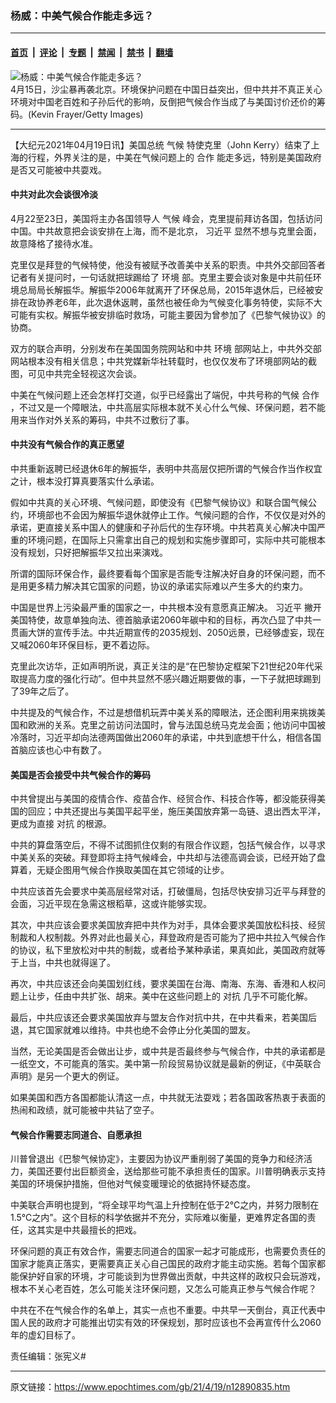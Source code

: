 ### 杨威：中美气候合作能走多远？

---

#### [首页](../../../..?n12890835) &nbsp;|&nbsp; [评论](../../../../../epoch-comment?n12890835) &nbsp;|&nbsp; [专题](../../../../../epoch-special?n12890835) &nbsp;|&nbsp; [禁闻](../../../../../epoch-news?n12890835) &nbsp;|&nbsp; [禁书](../../../../../books?n12890835) &nbsp;|&nbsp; [翻墙](https://github.com/gfw-breaker/nogfw/blob/master/README.md?n12890835)


<div><img alt="杨威：中美气候合作能走多远？" class="attachment-djy_600_400 size-djy_600_400 wp-post-image" src="https://i.epochtimes.com/assets/uploads/2021/04/id12890875-GettyImages-1232324236-600x400.jpg"/>
<div class="caption">
 4月15日，沙尘暴再袭北京。环境保护问题在中国日益突出，但中共并不真正关心环境对中国老百姓和子孙后代的影响，反倒把气候合作当成了与美国讨价还价的筹码。(Kevin Frayer/Getty Images)
</div></div><hr/><div class="post_content" id="artbody" itemprop="articleBody">
 <!-- article content begin -->
 <p>
  【大纪元2021年04月19日讯】美国总统
  <ok href="https://www.epochtimes.com/gb/tag/%E6%B0%94%E5%80%99.html">
   气候
  </ok>
  特使克里（John Kerry）结束了上海的行程，外界关注的是，中美在气候问题上的
  <ok href="https://www.epochtimes.com/gb/tag/%E5%90%88%E4%BD%9C.html">
   合作
  </ok>
  能走多远，特别是美国政府是否又可能被中共耍戏。
 </p>
 <h4>
  <strong>
   中共对此次会谈很冷淡
  </strong>
 </h4>
 <p>
  4月22至23日，美国将主办各国领导人
  <ok href="https://www.epochtimes.com/gb/tag/%E6%B0%94%E5%80%99.html">
   气候
  </ok>
  峰会，克里提前拜访各国，包括访问中国。中共故意把会谈安排在上海，而不是北京，
  <ok href="https://www.epochtimes.com/gb/tag/%E4%B9%A0%E8%BF%91%E5%B9%B3.html">
   习近平
  </ok>
  显然不想与克里会面，故意降格了接待水准。
 </p>
 <p>
  克里仅是拜登的气候特使，他没有被赋予改善美中关系的职责。中共外交部回答者记者有关提问时，一句话就把球踢给了
  <ok href="https://www.epochtimes.com/gb/tag/%E7%8E%AF%E5%A2%83.html">
   环境
  </ok>
  部。克里主要会谈对象是中共前任环境总局局长解振华。解振华2006年就离开了环保总局，2015年退休后，已经被安排在政协养老6年，此次退休返聘，虽然也被任命为气候变化事务特使，实际不大可能有实权。解振华被安排临时救场，可能主要因为曾参加了《巴黎气候协议》的协商。
 </p>
 <p>
  双方的联合声明，分别发布在美国国务院网站和中共
  <ok href="https://www.epochtimes.com/gb/tag/%E7%8E%AF%E5%A2%83.html">
   环境
  </ok>
  部网站上，中共外交部网站根本没有相关信息；中共党媒新华社转载时，也仅仅发布了环境部网站的截图，可见中共完全轻视这次会谈。
 </p>
 <p>
  中美在气候问题上还会怎样打交道，似乎已经露出了端倪，中共号称的气候
  <ok href="https://www.epochtimes.com/gb/tag/%E5%90%88%E4%BD%9C.html">
   合作
  </ok>
  ，不过又是一个障眼法，中共高层实际根本就不关心什么气候、环保问题，若不能用来当作对外关系的筹码，中共不过敷衍了事。
 </p>
 <h4>
  <strong>
   中共没有气候合作的真正愿望
  </strong>
 </h4>
 <p>
  中共重新返聘已经退休6年的解振华，表明中共高层仅把所谓的气候合作当作权宜之计，根本没打算真要落实什么承诺。
 </p>
 <p>
  假如中共真的关心环境、气候问题，即使没有《巴黎气候协议》和联合国气候公约，环境部也不会因为解振华退休就停止工作。气候问题的合作，不仅仅是对外的承诺，更直接关系中国人的健康和子孙后代的生存环境。中共若真关心解决中国严重的环境问题，在国际上只需拿出自己的规划和实施步骤即可，实际中共可能根本没有规划，只好把解振华又拉出来演戏。
 </p>
 <p>
  所谓的国际环保合作，最终要看每个国家是否能专注解决好自身的环保问题，而不是用更多精力解决其它国家的问题，协议的承诺实际难以产生多大的约束力。
 </p>
 <p>
  中国是世界上污染最严重的国家之一，中共根本没有意愿真正解决。
  <ok href="https://www.epochtimes.com/gb/tag/%E4%B9%A0%E8%BF%91%E5%B9%B3.html">
   习近平
  </ok>
  撇开美国特使，故意单独向法、德首脑承诺2060年碳中和的目标，再次凸显了中共一贯画大饼的宣传手法。中共近期宣传的2035规划、2050远景，已经够虚妄，现在又喊2060年环保目标，更不着边际。
 </p>
 <p>
  克里此次访华，正如声明所说，真正关注的是“在巴黎协定框架下21世纪20年代采取提高力度的强化行动”。但中共显然不感兴趣近期要做的事，一下子就把球踢到了39年之后了。
 </p>
 <p>
  中共提及的气候合作，不过是想借机玩弄中美关系的障眼法，还企图利用来挑拨美国和欧洲的关系。克里之前访问法国时，曾与法国总统马克龙会面；他访问中国被冷落时，习近平却向法德两国做出2060年的承诺，中共到底想干什么，相信各国首脑应该也心中有数了。
 </p>
 <h4>
  <strong>
   美国是否会接受中共气候合作的筹码
  </strong>
 </h4>
 <p>
  中共曾提出与美国的疫情合作、疫苗合作、经贸合作、科技合作等，都没能获得美国的回应；中共还提出与美国平起平坐，施压美国放弃第一岛链、退出西太平洋，更成为直接
  <ok href="https://www.epochtimes.com/gb/tag/%E5%AF%B9%E6%8A%97.html">
   对抗
  </ok>
  的根源。
 </p>
 <p>
  中共的算盘落空后，不得不试图抓住仅剩的有限合作议题，包括气候合作，以寻求中美关系的突破。拜登即将主持气候峰会，中共却与法德高调会谈，已经开始了盘算着，无疑企图用气候合作换取美国在其它领域的让步。
 </p>
 <p>
  中共应该首先会要求中美高层经常对话，打破僵局，包括尽快安排习近平与拜登的会面，习近平现在急需这根稻草，这或许能够实现。
 </p>
 <p>
  其次，中共应该会要求美国放弃把中共作为对手，具体会要求美国放松科技、经贸制裁和人权制裁。外界对此也最关心，拜登政府是否可能为了把中共拉入气候合作的协议，私下里放松对中共的制裁，或者给予某种承诺，果真如此，美国政府就等于上当，中共也就得逞了。
 </p>
 <p>
  再次，中共应该还会向美国划红线，要求美国在台海、南海、东海、香港和人权问题上让步，任由中共扩张、胡来。美中在这些问题上的
  <ok href="https://www.epochtimes.com/gb/tag/%E5%AF%B9%E6%8A%97.html">
   对抗
  </ok>
  几乎不可能化解。
 </p>
 <p>
  最后，中共应该还会要求美国放弃与盟友合作对抗中共，在中共看来，若美国后退，其它国家就难以维持。中共也绝不会停止分化美国的盟友。
 </p>
 <p>
  当然，无论美国是否会做出让步，或中共是否最终参与气候合作，中共的承诺都是一纸空文，不可能真的落实。美中第一阶段贸易协议就是最新的例证，《中英联合声明》是另一个更大的例证。
 </p>
 <p>
  如果美国和西方各国都能认清这一点，中共就无法耍戏；若各国政客热衷于表面的热闹和政绩，就可能被中共钻了空子。
 </p>
 <h4>
  <strong>
   气候合作需要志同道合、自愿承担
  </strong>
 </h4>
 <p>
  川普曾退出《巴黎气候协定》，主要因为协议严重削弱了美国的竞争力和经济活力，美国还要付出巨额资金，送给那些可能不承担责任的国家。川普明确表示支持美国的环境保护措施，但他对气候变暖理论的依据持怀疑态度。
 </p>
 <p>
  中美联合声明也提到，“将全球平均气温上升控制在低于2℃之内，并努力限制在1.5℃之内”。这个目标的科学依据并不充分，实际难以衡量，更难界定各国的责任，这其实是中共最擅长的把戏。
 </p>
 <p>
  环保问题的真正有效合作，需要志同道合的国家一起才可能成形，也需要负责任的国家才能真正落实，更需要真正关心自己国民的政府才能主动实施。若每个国家都能保护好自家的环境，才可能谈到为世界做出贡献，中共这样的政权只会玩游戏，根本不关心老百姓，怎么可能关注环保问题，又怎么可能真正参与气候合作呢？
 </p>
 <p>
  中共在不在气候合作的名单上，其实一点也不重要。中共早一天倒台，真正代表中国人民的政府才可能推出切实有效的环保规划，那时应该也不会再宣传什么2060年的虚幻目标了。
 </p>
 <p>
  责任编辑：张宪义#
 </p>
 <!-- article content end -->
 <div id="below_article_ad">
 </div>
</div>


---

原文链接：https://www.epochtimes.com/gb/21/4/19/n12890835.htm